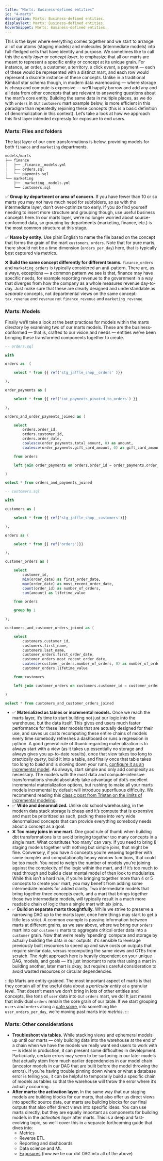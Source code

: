 ```yaml
---
title: "Marts: Business-defined entities"
id: "4-marts"
description: Marts: Business-defined entities.
displayText: Marts: Business-defined entities.
hoverSnippet: Marts: Business-defined entities.
---
```


This is the layer where everything comes together and we start to arrange all of our atoms (staging models) and molecules (intermediate models) into full-fledged cells that have identity and purpose. We sometimes like to call this the *entity* *layer* or *concept layer*, to emphasize that all our marts are meant to represent a specific entity or concept at its unique grain. For instance, an order, a customer, a territory, a click event, a payment — each of these would be represented with a distinct mart, and each row would represent a discrete instance of these concepts. Unlike in a traditional Kimball star schema though, in modern data warehousing — where storage is cheap and compute is expensive — we’ll happily borrow and add any and all data from other concepts that are relevant to answering questions about the mart’s core entity. Building the same data in multiple places, as we do with `orders` in our `customers` mart example below, is more efficient in this paradigm than repeatedly rejoining these concepts (this is a basic definition of denormalization in this context). Let’s take a look at how we approach this first layer intended expressly for exposure to end users.

### Marts: Files and folders

The last layer of our core transformations is below, providing models for both `finance` and `marketing` departments.

```markdown
models/marts
├── finance
│   ├── _finance__models.yml
│   ├── orders.sql
│   └── payments.sql
└── marketing
    ├── _marketing__models.yml
    └── customers.sql
```

✅ **Group by department or area of concern.** If you have fewer than 10 or so marts you may not have much need for subfolders, so as with the intermediate layer, don’t over-optimize too early. If you do find yourself needing to insert more structure and grouping though, use useful business concepts here. In our marts layer, we’re no longer worried about source-conformed data, so grouping by departments (marketing, finance, etc.) is the most common structure at this stage.

✅ **Name by entity.** Use plain English to name the file based on the concept that forms the grain of the mart `customers`, `orders`. Note that for pure marts, there should not be a time dimension (`orders_per_day`) here, that is typically best captured via metrics.

❌ **Build the same concept differently for different teams.** `finance_orders` and `marketing_orders` is typically considered an anti-pattern. There are, as always, exceptions — a common pattern we see is that, finance may have specific needs, for example reporting revenue to the government in a way that diverges from how the company as a whole measures revenue day-to-day. Just make sure that these are clearly designed and understandable as *separate* concepts, not departmental views on the same concept: `tax_revenue` and `revenue` not `finance_revenue` and `marketing_revenue`.

### Marts: Models

Finally we’ll take a look at the best practices for models within the marts directory by examining two of our marts models. These are the business-conformed — that is, crafted to our vision and needs — entities we’ve been bringing these transformed components together to create.

```sql
-- orders.sql

with 

orders as  (

    select * from {{ ref('stg_jaffle_shop__orders' )}}

),

order_payments as (

    select * from {{ ref('int_payments_pivoted_to_orders') }}

),

orders_and_order_payments_joined as (

    select
        orders.order_id,
        orders.customer_id,
        orders.order_date,
        coalesce(order_payments.total_amount, 0) as amount,
        coalesce(order_payments.gift_card_amount, 0) as gift_card_amount

    from orders

    left join order_payments on orders.order_id = order_payments.order_id

)

select * from orders_and_payments_joined
```

```sql
-- customers.sql

with 

customers as (

    select * from {{ ref('stg_jaffle_shop__customers')}}

),

orders as (

    select * from {{ ref('orders')}}

),

customer_orders as (

    select
        customer_id,
        min(order_date) as first_order_date,
        max(order_date) as most_recent_order_date,
        count(order_id) as number_of_orders,
        sum(amount) as lifetime_value

    from orders

    group by 1

),

customers_and_customer_orders_joined as (

    select
        customers.customer_id,
        customers.first_name,
        customers.last_name,
        customer_orders.first_order_date,
        customer_orders.most_recent_order_date,
        coalesce(customer_orders.number_of_orders, 0) as number_of_orders,
        customer_orders.lifetime_value

    from customers

    left join customer_orders on customers.customer_id = customer_orders.customer_id

)

select * from customers_and_customer_orders_joined
```

- ✅ **Materialized as tables or incremental models.** Once we reach the marts layer, it’s time to start building not just our logic into the warehouse, but the data itself. This gives end users much faster performance for these later models that are actually designed for their use, and saves us costs recomputing these entire chains of models every time somebody refreshes a dashboard or runs a regression in python. A good general rule of thumb regarding materialization is to always start with a view (as it takes up essentially no storage and always gives you up-to-date results), once that view takes too long to practically *query*, build it into a table, and finally once that table takes too long to *build* and is slowing down your runs, [configure it as an incremental model](https://docs.getdbt.com/docs/building-a-dbt-project/building-models/configuring-incremental-models/). As always, start simple and only add complexity as necessary. The models with the most data and compute-intensive transformations should absolutely take advantage of dbt’s excellent incremental materialization options, but rushing to make all your marts models incremental by default will introduce superfluous difficulty. We recommend reading this [classic post from Tristan on the limits of incremental modeling](https://discourse.getdbt.com/t/on-the-limits-of-incrementality/303).
- ✅ **Wide and denormalized.** Unlike old school warehousing, in the modern data stack storage is cheap and it’s compute that is expensive and must be prioritized as such, packing these into very wide denormalized concepts that can provide everything somebody needs about a concept as a goal.
- ❌ **Too many joins in one mart.** One good rule of thumb when building dbt transformations is to avoid bringing together too many concepts in a single mart. What constitutes ‘too many’ can vary. If you need to bring 8 staging models together with nothing but simple joins, that might be fine. Conversely, if you have 4 concepts you’re weaving together with some complex and computationally heavy window functions, that could be too much. You need to weigh the number of models you’re joining against the complexity of the logic within the mart, and if it’s too much to read through and build a clear mental model of then look to modularize. While this isn’t a hard rule, if you’re bringing together more than 4 or 5 concepts to create your mart, you may benefit from adding some intermediate models for added clarity. Two intermediate models that bring together three concepts each, and a mart that brings together those two intermediate models, will typically result in a much more readable chain of logic than a single mart with six joins.
- ✅ **Build on separate marts thoughtfully.** While we strive to preserve a narrowing DAG up to the marts layer, once here things may start to get a little less strict. A common example is passing information between marts at different grains, as we saw above, where we bring our `orders` mart into our `customers` marts to aggregate critical order data into a `customer` grain. Now that we’re really ‘spending’ compute and storage by actually building the data in our outputs, it’s sensible to leverage previously built resources to speed up and save costs on outputs that require similar data, versus recomputing the same views and CTEs from scratch. The right approach here is heavily dependent on your unique DAG, models, and goals — it’s just important to note that using a mart in building another, later mart is okay, but requires careful consideration to avoid wasted resources or circular dependencies.

:::tip Marts are entity-grained.
The most important aspect of marts is that they contain all of the useful data about a *particular entity* at a granular level. That doesn’t mean we don’t bring in lots of other entities and concepts, like tons of `user` data into our `orders` mart, we do! It just means that individual `orders` remain the core grain of our table. If we start grouping `users` and `orders` along a [date spine](https://github.com/dbt-labs/dbt-utils#date_spine-source), into something like `user_orders_per_day`, we’re moving past marts into *metrics*.
:::

### Marts: Other considerations

- **Troubleshoot via tables.** While stacking views and ephemeral models up until our marts — only building data into the warehouse at the end of a chain when we have the models we really want end users to work with — is ideal in production, it can present some difficulties in development. Particularly, certain errors may seem to be surfacing in our later models that actually stem from much earlier dependencies in our model chain (ancestor models in our DAG that are built before the model throwing the errors). If you’re having trouble pinning down where or what a database error is telling you, it can be helpful to temporarily build a specific chain of models as tables so that the warehouse will throw the error where it’s actually occurring.
- **After marts: the activation layer.** In the same way that our staging models are building blocks for our marts, that also offer us direct views into specific source data, our marts are building blocks for our final outputs that also offer direct views into specific ideas. You can use marts directly, but they are equally important as components for building models in the *activation layer* after marts. This is a deep and fast-evolving topic, so we’ll cover this in a separate forthcoming guide that dives into:
  - Metrics
  - Reverse ETL
  - Reporting and dashboards
  - Data science and ML
  - [Exposures](https://docs.getdbt.com/docs/build/exposures) (how we tie our dbt DAG into all of the above)

